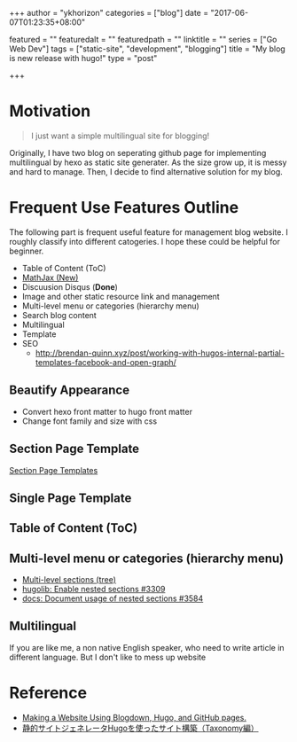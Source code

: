 +++
author = "ykhorizon"
categories = ["blog"]
date = "2017-06-07T01:23:35+08:00"

featured = ""
featuredalt = ""
featuredpath = ""
linktitle = ""
series = ["Go Web Dev"]
tags = ["static-site", "development", "blogging"]
title = "My blog is new release with hugo!"
type = "post"

+++

<!--# Opening
![](https://i1.wp.com/wp.laravel-news.com/wp-content/uploads/2015/09/multilingual-eloquent.jpg?resize=2200%2C1125)
[source](https://i1.wp.com/wp.laravel-news.com/wp-content/uploads/2015/09/multilingual-eloquent.jpg?resize=2200%2C1125)-->

# Motivation

> I just want a simple multilingual site for blogging!

Originally, I have two blog on seperating github page for implementing multilingual by hexo as static site generater.
As the size grow up, it is messy and hard to manage. Then, I decide to find alternative solution for my blog.


# Frequent Use Features Outline

The following part is frequent useful feature for management blog website. I roughly classify into different catogeries.
I hope these could be helpful for beginner.


- Table of Content (ToC) 
- [MathJax (New)](https://gohugo.io/tutorials/mathjax/) 
- Discuusion Disqus (__Done__)
- Image and other static resource link and management
- Multi-level menu or categories (hierarchy menu)
- Search blog content
- Multilingual
- Template
- SEO
    - http://brendan-quinn.xyz/post/working-with-hugos-internal-partial-templates-facebook-and-open-graph/
## Beautify Appearance 

- Convert hexo front matter to hugo front matter
- Change font family and size with css

## Section Page Template
[Section Page Templates](https://hugodocs.info/templates/section-templates/)
## Single Page Template

## Table of Content (ToC)

## Multi-level menu or categories (hierarchy menu)
- [Multi-level sections (tree)](https://github.com/gohugoio/hugo/issues/465)
- [hugolib: Enable nested sections #3309](https://github.com/gohugoio/hugo/pull/3309)
- [docs: Document usage of nested sections #3584](https://github.com/gohugoio/hugo/issues/3584)
## Multilingual
If you are like me, a non native English speaker, who need to write article in different language. But I don't like
to mess up website

# Reference
- [Making a Website Using Blogdown, Hugo, and GitHub pages.](https://proquestionasker.github.io/blog/Making_Site/)
- [静的サイトジェネレータHugoを使ったサイト構築（Taxonomy編）](http://staff.feedtailor.jp/2016/06/29/hugo_11/)